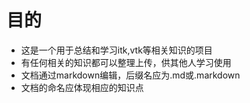 # 目的
* 这是一个用于总结和学习itk,vtk等相关知识的项目
* 有任何相关的知识都可以整理上传，供其他人学习使用
* 文档通过markdown编辑，后缀名应为.md或.markdown
* 文档的命名应体现相应的知识点
